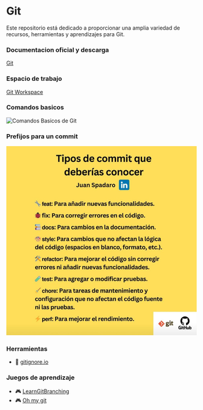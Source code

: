# Git

Este repositorio está dedicado a proporcionar una amplia variedad de recursos, herramientas y aprendizajes para Git.

### Documentacion oficial y descarga
[Git](https://git-scm.com/)


### Espacio de trabajo
[Git Workspace](./sources/git_workflow.jpg)

### Comandos basicos
![Comandos Basicos de Git]()

### Prefijos para un commit
![Git Prefijos](./sources/git_prefijos.jpeg)

### Herramientas
- :hammer: [gitignore.io](https://www.toptal.com/developers/gitignore)

### Juegos de aprendizaje
- :video_game: [LearnGitBranching](https://learngitbranching.js.org/?locale=es_AR)
- :video_game: [Oh my git](https://ohmygit.org/)
